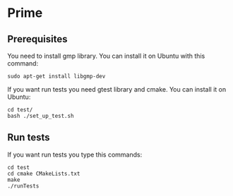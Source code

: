 # Prime

## Prerequisites

You need to install gmp library. You can install it on Ubuntu with this command:
```
sudo apt-get install libgmp-dev
```

If you want run tests you need gtest library and cmake. You can install it on Ubuntu:

```
cd test/
bash ./set_up_test.sh
```

## Run tests

If you want run tests you type this commands:
```
cd test 
cd cmake CMakeLists.txt
make
./runTests
```
